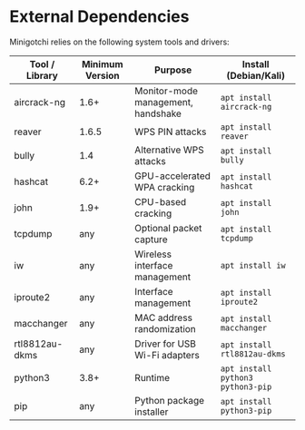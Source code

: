 # External Dependencies

Minigotchi relies on the following system tools and drivers:

| Tool / Library    | Minimum Version     | Purpose                                | Install (Debian/Kali)                           |
|-------------------|---------------------|----------------------------------------|-------------------------------------------------|
| aircrack-ng       | 1.6+                | Monitor-mode management, handshake     | `apt install aircrack-ng`                       |
| reaver            | 1.6.5               | WPS PIN attacks                        | `apt install reaver`                            |
| bully             | 1.4                 | Alternative WPS attacks                | `apt install bully`                             |
| hashcat           | 6.2+                | GPU-accelerated WPA cracking           | `apt install hashcat`                           |
| john              | 1.9+                | CPU-based cracking                     | `apt install john`                              |
| tcpdump           | any                 | Optional packet capture                | `apt install tcpdump`                           |
| iw                | any                 | Wireless interface management          | `apt install iw`                                |
| iproute2          | any                 | Interface management                   | `apt install iproute2`                          |
| macchanger        | any                 | MAC address randomization              | `apt install macchanger`                        |
| rtl8812au-dkms    | any                 | Driver for USB Wi-Fi adapters          | `apt install rtl8812au-dkms`                    |
| python3           | 3.8+                | Runtime                                | `apt install python3 python3-pip`               |
| pip               | any                 | Python package installer               | `apt install python3-pip`                       |